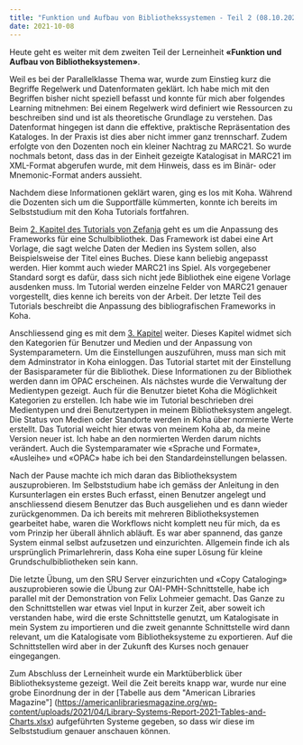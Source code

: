 ```yaml
---
title: "Funktion und Aufbau von Bibliothekssystemen - Teil 2 (08.10.2021)"
date: 2021-10-08
---
```

Heute geht es weiter mit dem zweiten Teil der Lerneinheit **«Funktion und Aufbau von Bibliotheksystemen»**. 

Weil es bei der Parallelklasse Thema war, wurde zum Einstieg kurz die Begriffe Regelwerk und Datenformaten geklärt. Ich habe mich mit den Begriffen bisher nicht speziell befasst und konnte für mich aber folgendes Learning mitnehmen: Bei einem Regelwerk wird definiert wie Ressourcen zu beschreiben sind und ist als theoretische Grundlage zu verstehen. Das Datenformat hingegen ist dann die effektive, praktische Repräsentation des Kataloges. In der Praxis ist dies aber nicht immer ganz trennscharf. Zudem erfolgte von den Dozenten noch ein kleiner Nachtrag zu MARC21. So wurde nochmals betont, dass das in der Einheit gezeigte Katalogisat in MARC21 im XML-Format abgerufen wurde, mit dem Hinweis, dass es im Binär- oder Mnemonic-Format anders aussieht. 

Nachdem diese Informationen geklärt waren, ging es los mit Koha. Während die Dozenten sich um die Supportfälle kümmerten, konnte ich bereits im Selbststudium mit den Koha Tutorials fortfahren. 

Beim [2. Kapitel des Tutorials von Zefanja](https://zefanjas.de/koha-installation-schule-bibliografische-framework/) geht es um die Anpassung des Frameworks für eine Schulbibliothek. Das Framework ist dabei eine Art Vorlage, die sagt welche Daten der Medien ins System sollen, also Beispielsweise der Titel eines Buches. Diese kann beliebig angepasst werden. Hier kommt auch wieder MARC21 ins Spiel. Als vorgegebener Standard sorgt es dafür, dass sich nicht jede Bibliothek eine eigene Vorlage ausdenken muss. Im Tutorial werden einzelne Felder von MARC21 genauer vorgestellt, dies kenne ich bereits von der Arbeit. Der letzte Teil des Tutorials beschreibt die Anpassung des bibliografischen Frameworks in Koha. 

Anschliessend ging es mit dem  [3. Kapitel](https://zefanjas.de/teil-3-grundeinstellungen-wie-man-koha-installiert-und-fuer-schulen-einrichtet/) weiter. Dieses Kapitel widmet sich den Kategorien für Benutzer und Medien und der Anpassung von Systemparametern. Um die Einstellungen auszuführen, muss man sich mit dem Adminstrator in Koha einloggen. Das Tutorial startet mit der Einstellung der Basisparameter für die Bibliothek. Diese Informationen zu der Bibliothek werden dann im OPAC erscheinen. Als nächstes wurde die Verwaltung der Medientypen gezeigt. Auch für die Benutzer bietet Koha die Möglichkeit Kategorien zu erstellen. Ich habe wie im Tutorial beschrieben drei Medientypen und drei Benutzertypen in meinem Bibliotheksystem angelegt. Die Status von Medien oder Standorte werden in Koha über normierte Werte erstellt. Das Tutorial weicht hier etwas von meinem Koha ab, da meine Version neuer ist. Ich habe an den normierten Werden darum nichts verändert. Auch die Systemparamater wie «Sprache und Formate», «Ausleihe» und «OPAC» habe ich bei den Standardeinstellungen belassen.

Nach der Pause machte ich mich daran das Bibliotheksystem auszuprobieren. Im Selbststudium habe ich gemäss der Anleitung in den Kursunterlagen ein erstes Buch erfasst, einen Benutzer angelegt und anschliessend diesem Benutzer das Buch ausgeliehen und es dann wieder zurückgenommen. Da ich bereits mit mehreren Bibliotheksystemen gearbeitet habe, waren die Workflows nicht komplett neu für mich, da es vom Prinzip her überall ähnlich abläuft. Es war aber spannend, das ganze System einmal selbst aufzusetzen und einzurichten. Allgemein finde ich als ursprünglich Primarlehrerin, dass Koha eine super Lösung für kleine Grundschulbibliotheken sein kann.
 
Die letzte Übung, um den SRU Server einzurichten und «Copy Cataloging» auszuprobieren sowie die Übung zur OAI-PMH-Schnittstelle, habe ich parallel mit der Demonstration von Felix Lohmeier gemacht. Das Ganze zu den Schnittstellen war etwas viel Input in kurzer Zeit, aber soweit ich verstanden habe, wird die erste Schnittstelle genutzt, um Katalogisate in mein System zu importieren und die zweit genannte Schnittstelle wird dann relevant, um die Katalogisate vom Bibliotheksysteme zu exportieren. Auf die Schnittstellen wird aber in der Zukunft des Kurses noch genauer eingegangen.

Zum Abschluss der Lerneinheit wurde ein Marktüberblick über Bibliotheksysteme gezeigt. Weil die Zeit bereits knapp war, wurde nur eine grobe Einordnung der in der [Tabelle aus dem "American Libraries Magazine"] (https://americanlibrariesmagazine.org/wp-content/uploads/2021/04/Library-Systems-Report-2021-Tables-and-Charts.xlsx) aufgeführten Systeme gegeben, so dass wir diese im Selbststudium genauer anschauen können.
